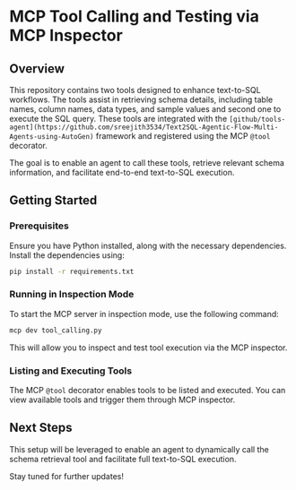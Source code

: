 # MCP Tool Calling and Testing via MCP Inspector

## Overview
This repository contains two tools designed to enhance text-to-SQL workflows. The tools assist in retrieving schema details, including table names, column names, data types, and sample values and second one to execute the SQL query. These tools are integrated with the `[github/tools-agent](https://github.com/sreejith3534/Text2SQL-Agentic-Flow-Multi-Agents-using-AutoGen)` framework and registered using the MCP `@tool` decorator.

The goal is to enable an agent to call these tools, retrieve relevant schema information, and facilitate end-to-end text-to-SQL execution.

## Getting Started

### Prerequisites
Ensure you have Python installed, along with the necessary dependencies. Install the dependencies using:
```bash
pip install -r requirements.txt
```

### Running in Inspection Mode
To start the MCP server in inspection mode, use the following command:
```bash
mcp dev tool_calling.py
```
This will allow you to inspect and test tool execution via the MCP inspector.

### Listing and Executing Tools
The MCP `@tool` decorator enables tools to be listed and executed. You can view available tools and trigger them through MCP inspector.

## Next Steps
This setup will be leveraged to enable an agent to dynamically call the schema retrieval tool and facilitate full text-to-SQL execution.

Stay tuned for further updates!

